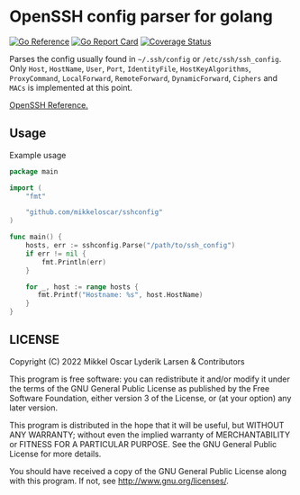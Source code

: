 # OpenSSH config parser for golang

[![Go Reference](https://pkg.go.dev/badge/github.com/mikkeloscar/sshconfig.svg)](https://pkg.go.dev/github.com/mikkeloscar/sshconfig)
[![Go Report Card](https://goreportcard.com/badge/github.com/mikkeloscar/sshconfig)](https://goreportcard.com/report/github.com/mikkeloscar/sshconfig)
[![Coverage Status](https://coveralls.io/repos/github/mikkeloscar/sshconfig/badge.svg)](https://coveralls.io/github/mikkeloscar/sshconfig)

Parses the config usually found in `~/.ssh/config` or `/etc/ssh/ssh_config`.
Only `Host`, `HostName`, `User`, `Port`, `IdentityFile`, `HostKeyAlgorithms`, `ProxyCommand`, `LocalForward`, `RemoteForward`, `DynamicForward`, `Ciphers` and `MACs` is implemented at
this point.

[OpenSSH Reference.][openssh_man]

## Usage

Example usage

```go
package main

import (
    "fmt"

    "github.com/mikkeloscar/sshconfig"
)

func main() {
    hosts, err := sshconfig.Parse("/path/to/ssh_config")
    if err != nil {
        fmt.Println(err)
    }

    for _, host := range hosts {
       fmt.Printf("Hostname: %s", host.HostName)
    }
}
```

## LICENSE

Copyright (C) 2022  Mikkel Oscar Lyderik Larsen & Contributors

This program is free software: you can redistribute it and/or modify
it under the terms of the GNU General Public License as published by
the Free Software Foundation, either version 3 of the License, or
(at your option) any later version.

This program is distributed in the hope that it will be useful,
but WITHOUT ANY WARRANTY; without even the implied warranty of
MERCHANTABILITY or FITNESS FOR A PARTICULAR PURPOSE.  See the
GNU General Public License for more details.

You should have received a copy of the GNU General Public License
along with this program.  If not, see <http://www.gnu.org/licenses/>.

[openssh_man]: http://www.openbsd.org/cgi-bin/man.cgi/OpenBSD-current/man5/ssh_config.5?query=ssh_config&sec=5
